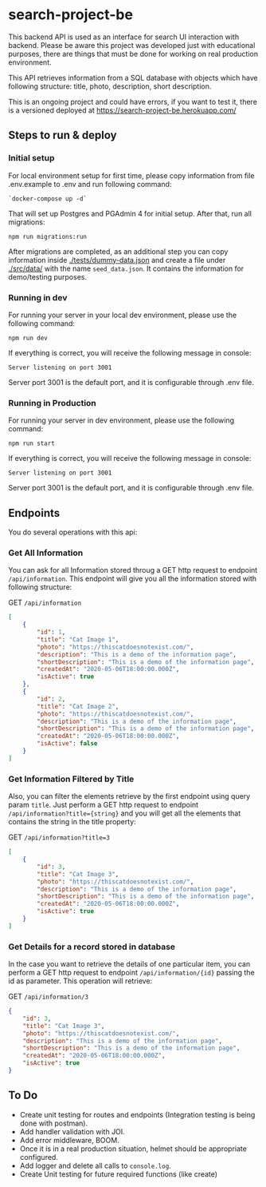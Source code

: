 
# search-project-be

This backend API is used as an interface for search UI interaction with backend. Please be aware this project was developed just with educational purposes, there are things that must be done for working on real production environment. 

This API retrieves information from a SQL database with objects which have following structure: title, photo, description, short description.

This is an ongoing project and could have errors, if you want to test it, there is a versioned deployed at https://search-project-be.herokuapp.com/

 
## Steps to run & deploy

  

### Initial setup

For local environment setup for first time, please copy information from file .env.example to .env and run following command:

  

    `docker-compose up -d`

  

That will set up Postgres and PGAdmin 4 for initial setup. After that, run all migrations:

  

    npm run migrations:run

  

After migrations are completed, as an additional step you can copy information inside [./tests/dummy-data.json](./tests/dummy-data.json) and create a file under [./src/data/](./src/data) with the name `seed_data.json`. It contains the information for demo/testing purposes.

  
  
  

### Running in dev

For running your server in your local dev environment, please use the following command:

  

    npm run dev

If everything is correct, you will receive the following message in console:

  

    Server listening on port 3001

Server port 3001 is the default port, and it is configurable through .env file.

  

### Running in Production

For running your server in dev environment, please use the following command:

  

    npm run start


If everything is correct, you will receive the following message in console:

  

    Server listening on port 3001

Server port 3001 is the default port, and it is configurable through .env file.



## Endpoints
You do several operations with this api: 

### Get All Information
You can ask for all Information stored throug a GET http request to endpoint `/api/information`. This endpoint will give you all the information stored with following structure: 

GET `/api/information`

```json
[
    {
        "id": 1,
        "title": "Cat Image 1",
        "photo": "https://thiscatdoesnotexist.com/",
        "description": "This is a demo of the information page",
        "shortDescription": "This is a demo of the information page",
        "createdAt": "2020-05-06T18:00:00.000Z",
        "isActive": true
    },
    {
        "id": 2,
        "title": "Cat Image 2",
        "photo": "https://thiscatdoesnotexist.com/",
        "description": "This is a demo of the information page",
        "shortDescription": "This is a demo of the information page",
        "createdAt": "2020-05-06T18:00:00.000Z",
        "isActive": false
    }
]
```
### Get Information Filtered by Title
Also, you can filter the elements retrieve by the first endpoint using query param `title`. Just perform a GET http request to endpoint `/api/information?title={string}` and you will get all the elements that contains the string in the title property: 

GET `/api/information?title=3`
```json
[
    {
        "id": 3,
        "title": "Cat Image 3",
        "photo": "https://thiscatdoesnotexist.com/",
        "description": "This is a demo of the information page",
        "shortDescription": "This is a demo of the information page",
        "createdAt": "2020-05-06T18:00:00.000Z",
        "isActive": true
    }
]
```

### Get Details for a record stored in database
In the case you want to retrieve the details of one particular item, you can perform a GET http request to endpoint `/api/information/{id}` passing the id as parameter. This operation will retrieve: 

GET `/api/information/3`

```json
{
    "id": 3,
    "title": "Cat Image 3",
    "photo": "https://thiscatdoesnotexist.com/",
    "description": "This is a demo of the information page",
    "shortDescription": "This is a demo of the information page",
    "createdAt": "2020-05-06T18:00:00.000Z",
    "isActive": true
}
```

## To Do

- Create unit testing for routes and endpoints (Integration testing is being done with postman).
- Add handler validation with JOI.
- Add error middleware, BOOM.
- Once it is in a real production situation, helmet should be appropriate configured.
- Add logger and delete all calls to `console.log`. 
- Create Unit testing for future required functions (like create)